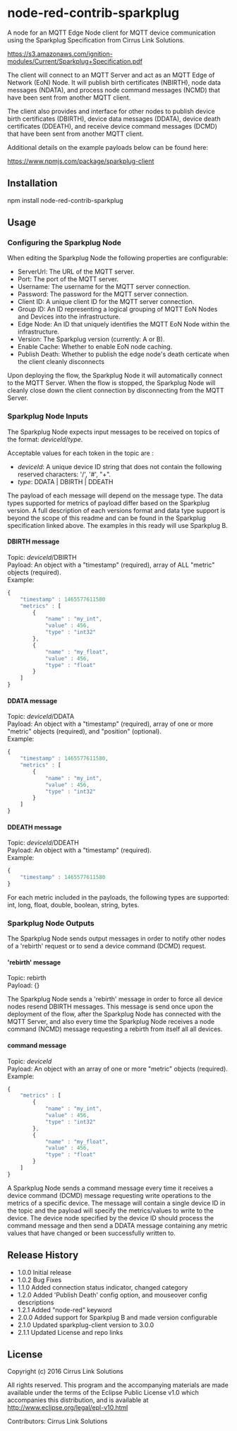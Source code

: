 node-red-contrib-sparkplug
=========

A node for an MQTT Edge Node client for MQTT device communication using the
Sparkplug Specification from Cirrus Link Solutions.  

https://s3.amazonaws.com/ignition-modules/Current/Sparkplug+Specification.pdf

The client will connect to an MQTT Server and act as an MQTT Edge of Network
(EoN) Node.  It will publish birth certificates (NBIRTH), node data messages
(NDATA), and process node command messages (NCMD) that have been sent from
another MQTT client.

The client also provides and interface for other nodes to publish device birth
certificates (DBIRTH), device data messages (DDATA), device death certificates
(DDEATH), and receive device command messages (DCMD) that have been sent from
another MQTT client.

Additional details on the example payloads below can be found here:

https://www.npmjs.com/package/sparkplug-client

## Installation

  npm install node-red-contrib-sparkplug

## Usage

### Configuring the Sparkplug Node

When editing the Sparkplug Node the following properties are configurable:

* ServerUrl: The URL of the MQTT server.
* Port: The port of the MQTT server.
* Username: The username for the MQTT server connection.
* Password: The password for the MQTT server connection.
* Client ID: A unique client ID for the MQTT server connection.
* Group ID: An ID representing a logical grouping of MQTT EoN Nodes and Devices
  into the infrastructure.
* Edge Node: An ID that uniquely identifies the MQTT EoN Node within the
  infrastructure.
* Version: The Sparkplug version (currently: A or B).
* Enable Cache: Whether to enable EoN node caching.
* Publish Death: Whether to publish the edge node's death certicate when the 
  client cleanly disconnects

Upon deploying the flow, the Sparkplug Node it will automatically connect to
the MQTT Server. When the flow is stopped, the Sparkplug Node will cleanly close
down the client connection by disconnecting from the MQTT Server.

### Sparkplug Node Inputs

The Sparkplug Node expects input messages to be received on topics of the
format:  *deviceId*/*type*.

Acceptable values for each token in the topic are :

 * *deviceId*: A unique device ID string that does not contain the following
   reserved characters: '/', '#', "+".
 * *type*: DDATA | DBIRTH | DDEATH

The payload of each message will depend on the message type.  The data types 
supported for metrics of payload differ based on the Sparkplug version. A full 
description of each versions format and data type support is beyond the scope of 
this readme and can be found in the Sparkplug specification linked above. The 
examples in this ready will use Sparkplug B.

#### DBIRTH message

Topic:  *deviceId*/DBIRTH  
Payload:  An object with a "timestamp" (required), array of ALL "metric" objects
         (required).  
Example:

```javascript
{
    "timestamp" : 1465577611580
    "metrics" : [
        {
            "name" : "my_int",
            "value" : 456,
            "type" : "int32"
        },
        {
            "name" : "my_float",
            "value" : 456,
            "type" : "float"
        }
    ]
}
```

#### DDATA message

Topic: *deviceId*/DDATA  
Payload: An object with a "timestamp" (required), array of one or more "metric"
         objects (required), and "position" (optional).  
Example:

```javascript
{
    "timestamp" : 1465577611580,
    "metrics" : [
        {
            "name" : "my_int",
            "value" : 456,
            "type" : "int32"
        }
    ]
}
```

#### DDEATH message

Topic: *deviceId*/DDEATH  
Payload: An object with a "timestamp" (required).  
Example:

```javascript
{
    "timestamp" : 1465577611580
}
```

For each metric included in the payloads, the following types are supported:
int, long, float, double, boolean, string, bytes.

### Sparkplug Node Outputs

The Sparkplug Node sends output messages in order to notify other nodes of a
'rebirth' request or to send a device command (DCMD) request.

#### 'rebirth' message

Topic: rebirth  
Payload: {}

The Sparkplug Node sends a 'rebirth' message in order to force all device nodes
resend DBIRTH messages. This message is send once upon the deployment of the
flow, after the Sparkplug Node has connected with the MQTT Server, and also
every time the Sparkplug Node receives a node command (NCMD) message requesting
a rebirth from itself all all devices.

#### command message

Topic: *deviceId*  
Payload: An object with an array of one or more "metric" objects (required).  
Example:

```javascript
{
    "metrics" : [
        {
            "name" : "my_int",
            "value" : 456,
            "type" : "int32"
        },
        {
            "name" : "my_float",
            "value" : 456,
            "type" : "float"
        }
    ]
}
```

A Sparkplug Node sends a command message every time it receives a device command
(DCMD) message requesting write operations to the metrics of a specific device.
The message will contain a single device ID in the topic and the payload will
specify the metrics/values to write to the device. The device node specified by
the device ID should process the command message and then send a DDATA message
containing any metric values that have changed or been successfully written to.

## Release History

* 1.0.0 Initial release
* 1.0.2 Bug Fixes
* 1.1.0 Added connection status indicator, changed category
* 1.2.0 Added 'Publish Death' config option, and mouseover config descriptions
* 1.2.1 Added "node-red" keyword
* 2.0.0 Added support for Sparkplug B and made version configurable
* 2.1.0 Updated sparkplug-client version to 3.0.0
* 2.1.1 Updated License and repo links

## License

Copyright (c) 2016 Cirrus Link Solutions

All rights reserved. This program and the accompanying materials
are made available under the terms of the Eclipse Public License v1.0
which accompanies this distribution, and is available at
http://www.eclipse.org/legal/epl-v10.html

Contributors: Cirrus Link Solutions
